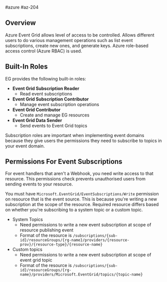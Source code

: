 #azure #az-204 

## Overview
Azure Event Grid allows level of access to be controlled.
Allows different users to do various management operations such as list event subscriptions, create new ones, and generate keys.
Azure role-based access control (Azure RBAC) is used.

## Built-In Roles
EG provides the following built-in roles:
- __Event Grid Subscription Reader__
	- Read event subscriptions
- __Event Grid Subscription Contributor__
	- Manage event subscription operations
- __Event Grid Contributor__
	- Create and manage EG resources
- __Event Grid Data Sender__
	- Send events to Event Grid topics

Subscription roles are important when implementing event domains because they give users the permissions they need to subscribe to topics in your event domain.

## Permissions For Event Subscriptions
For event handlers that aren't a Webhook, you need write access to that resource.
This permissions check prevents unauthorised users from sending events to your resource.

You must have `Microsoft.EventGrid/EventSubscriptions/Write` permission on resource that is the event source.
This is because you're writing a new subscription at the scope of the resource.
Required resource differs based on whether you're subscribing to a system topic or a custom topic.
- System Topics
	- Need permissions to write a new event subscription at scope of resource publishing event
	- Format of the resource is `/subscriptions/{sub-id}/resourceGroups/{rg-name}/providers/{resource-prov}/{resource-type}/{resource-name}`
- Custom topics
	- Need permissions to write a new event subscription at scope of event grid topic
	- Format of the resource is `/subscriptions/{sub-id}/resourceGroups/{rg-name}/providers/Microsoft.EventGrid/topics/{topic-name}`